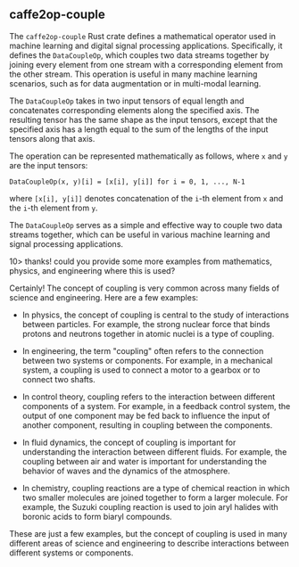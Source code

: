 ## caffe2op-couple

The `caffe2op-couple` Rust crate defines
a mathematical operator used in machine learning
and digital signal processing
applications. Specifically, it defines the
`DataCoupleOp`, which couples two data streams
together by joining every element from one stream
with a corresponding element from the other
stream. This operation is useful in many machine
learning scenarios, such as for data augmentation
or in multi-modal learning.

The `DataCoupleOp` takes in two input tensors of
equal length and concatenates corresponding
elements along the specified axis. The resulting
tensor has the same shape as the input tensors,
except that the specified axis has a length equal
to the sum of the lengths of the input tensors
along that axis.

The operation can be represented mathematically as
follows, where `x` and `y` are the input tensors:

```
DataCoupleOp(x, y)[i] = [x[i], y[i]] for i = 0, 1, ..., N-1
```

where `[x[i], y[i]]` denotes concatenation of the
`i`-th element from `x` and the `i`-th element
from `y`.

The `DataCoupleOp` serves as a simple and
effective way to couple two data streams together,
which can be useful in various machine learning
and signal processing applications.

10> thanks! could you provide some more examples
from mathematics, physics, and engineering where
this is used?

Certainly! The concept of coupling is very common
across many fields of science and
engineering. Here are a few examples:

- In physics, the concept of coupling is central
  to the study of interactions between
  particles. For example, the strong nuclear force
  that binds protons and neutrons together in
  atomic nuclei is a type of coupling.

- In engineering, the term "coupling" often refers
  to the connection between two systems or
  components. For example, in a mechanical system,
  a coupling is used to connect a motor to
  a gearbox or to connect two shafts.

- In control theory, coupling refers to the
  interaction between different components of
  a system. For example, in a feedback control
  system, the output of one component may be fed
  back to influence the input of another
  component, resulting in coupling between the
  components.

- In fluid dynamics, the concept of coupling is
  important for understanding the interaction
  between different fluids. For example, the
  coupling between air and water is important for
  understanding the behavior of waves and the
  dynamics of the atmosphere.

- In chemistry, coupling reactions are a type of
  chemical reaction in which two smaller molecules
  are joined together to form a larger
  molecule. For example, the Suzuki coupling
  reaction is used to join aryl halides with
  boronic acids to form biaryl compounds.

These are just a few examples, but the concept
of coupling is used in many different areas of
science and engineering to describe
interactions between different systems or
components.
